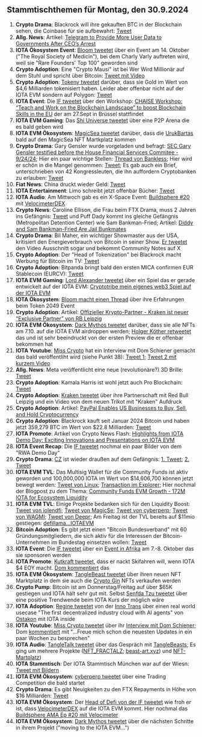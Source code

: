 ## Stammtischthemen für Montag, den 30.9.2024

1. **Crypto Drama**: Blackrock will ihre gekauften BTC in der Blockchain sehen, die Coinbase für sie aufbewahrt: [Tweet](https://x.com/SimplyBitcoinTV/status/1838243016437571669)
2. **Allg. News**: Artikel: [Telegram to Provide More User Data to Governments After CEO’s Arrest](https://www.coindesk.com/policy/2024/09/23/telegram-to-provide-more-user-data-to-government-after-ceos-arrest/?utm_campaign=coindesk_main&utm_content=editorial&utm_term=organic&utm_medium=social&utm_source=twitter)
3. **IOTA Ökosystem Event**: [Bloom tweetet](https://x.com/bloomwalletio/status/1838538034654097706) über ein Event am 14. Oktober ("The Royal Society of Medicin"), bei dem Charly Varly auftreten wird, weil sie "Rare Founders' Top 100" geworden sind
4. **Crypto Adoption**: Eine "Crypto Mausi" ist bei Wer Wird Millionär auf dem Stuhl und spricht über Bitcoin: [Tweet mit Video](https://x.com/MarkusTurm/status/1838537963011023142)
5. **Crypto Adoption**: [Tokeny tweetet](https://x.com/TokenySolutions/status/1838552712624984555) darüber, dass sie Gold im Wert von $4,6 Milliarden tokenisiert haben. Leider aber offenbar nicht auf der IOTA EVM sondern auf Polygon: [Tweet](https://x.com/neumis4/status/1838865550585340188)
6. **IOTA Event**: Die [IF tweetet](https://x.com/iota/status/1838564046993309768) über den Workshop: [CHAISE Workshop: “Teach and Work on the Blockchain Landscape” to boost Blockchain Skills in the EU](https://chaise-blockchainskills.eu/teach-and-work-on-the-blockchain-landscape/) der am 27.Sept in Brüssel stattfindet
7. **IOTA EVM Gaming**: Das [Shi Universe tweetet](https://x.com/Shiuniverse/status/1838837213045326313) über eine P2P Arena die es bald geben wird
8. **IOTA EVM Ökosystem**: [MagicSea tweetet](https://x.com/MagicSeaDEX/status/1838805631471591425) darüber, dass die [UrukBartas](https://x.com/UrukBartas) bald auf den MagicSea NFT Martkplatz kommen
9. **Crypto Drama**: Gary Gensler wurde vorgeladen und befragt: [SEC Gary Gensler testified before the House Financial Services Commitee - 9/24/24](https://www.youtube.com/watch?v=prVRVeYissQ); Hier ein paar wichtige Stellen: [Thread von Bankless](https://x.com/BanklessHQ/status/1838602054115512769); Hier wird er schön in die Mangel genommen: [Tweet](https://x.com/DegenerateNews/status/1838612318302712109); Es gab auch ein Brief, unterschrieben von 42 Kongressleuten, die ihn auffordern Cryptobanken zu erlauben: [Tweet](https://x.com/BTC_Archive/status/1838608082726748539)
10. **Fiat News**: China druckt wieder Geld: [Tweet](https://x.com/RadarHits/status/1838550101100282013)
11. **IOTA Entertainment**: Limo schreibt jetzt offenbar Bücher: [Tweet](https://x.com/42_paradox/status/1838653759884263558)
12. **IOTA Audio**: Am Mittwoch gab es ein X-Space Event: [Buildsphere #20](https://x.com/i/spaces/1BdGYEXmOAQGX/peek) mit [VelocimeterDEX](https://x.com/VelocimeterDEX)
13. **Crypto News**: Caroline Ellison, die Frau beim FTX Drama, muss 2 Jahren ins Gefängnis: [Tweet](https://x.com/wallstreetbets/status/1838676401093833080) und Puff Dady kommt ins gleiche Gefängnis (Metropolitan Detention Center) wie Sam Bankman-Fried; Artikel: [Diddy and Sam Bankman-Fried Are Jail Bunkmates](https://www.curbed.com/article/p-diddy-sam-bankman-fried-sbf-roomates-new-york-federal-jail-metropolitan-detention-center.html?utm_medium=s1&utm_source=tw&utm_campaign=nym)
14. **Crypto Drama**: Bil Maher, ein wichtiger Showmaster aus der USA, kritisiert den Energieverbrauch von Bitcoin in seiner Show. [Er tweetet](https://x.com/billmaher/status/1838646493118632340) den Video Ausschnitt sogar und bekommt Community Notes auf X
15. **Crypto Adoption**: Der "Head of Tokenization" bei Blackrock macht Werbung für Bitcoin im TV: [Tweet](https://x.com/BitcoinMagazine/status/1838865008555602079)
16. **Crypto Adoption**: Bitpanda bringt bald den ersten MICA confirmen EUR Stablecoin (EURCV): [Tweet](https://x.com/Bitpanda/status/1838903653836390862)
17. **IOTA EVM Gaming**: [Lord Alexander tweetet](https://x.com/shortaktien/status/1838906116870185034) über ein Spiel das er gerade entwickelt auf der IOTA EVM: [Cryptotribe mein eigenes web3 Spiel auf der IOTA EVM](https://shortaktien.de/notes/cryptotribe-web3-iota-evm)
18. **IOTA Ökosystem**: [Bloom macht einen Thread](https://x.com/bloomwalletio/status/1838939030177857775) über ihre Erfahrungen beim Token 2049 Event
19. **Crypto Adoption**: Artikel: [Offizieller Krypto-Partner - Kraken ist neuer “Exclusive Partner” von RB Leipzig](https://www.btc-echo.de/schlagzeilen/kraken-ist-neuer-exclusive-partner-von-rb-leipzig-192394/)
20. **IOTA EVM Ökosystem**: [Dark Mythos tweetet](https://x.com/DarkMythosIOTA/status/1839205351457013812) darüber, dass sie alle NFTs am 7.10. auf die IOTA EVM airdroppen werden; [Holger Köther retweetet](https://x.com/HolgerKoether/status/1839442505554960558) das und ist sehr beeindruckt von der ersten Preview die er offenbar bekommen hat
21. **IOTA Youtube**: [Miss Crypto](https://x.com/MissCryptoGER) hat ein Interview mit Dom Schiener gemacht das bald veröffentliht wird (siehe Punkt 38): [Tweet 1](https://x.com/MissCryptoGER/status/1838982624595063136); [Tweet 2 mit kurzem Video](https://x.com/MissCryptoGER/status/1840062245331521830)
22. **Allg. News**: Meta veröffentlicht eine neue (revolutionäre?) 3D Brille: [Tweet](https://x.com/RihardJarc/status/1839014234266755473)
23. **Crypto Adoption**: Kamala Harris ist wohl jetzt auch Pro Blockchain: [Tweet](https://x.com/coinbureau/status/1839118945082814968)
24. **Crypto Adoption**: [Kraken tweetet](https://x.com/krakenfx/status/1838881162472657065) über ihre Partnerschaft mit Red Bull Leipzig und ein Video von dem neuen Trikot mit "Kraken" Aufdruck
25. **Crypto Adoption**: Artikel: [PayPal Enables US Businesses to Buy, Sell, and Hold Cryptocurrency](https://watcher.guru/news/paypal-enables-us-businesses-to-buy-sell-and-hold-cryptocurrency)
26. **Crypto Adoption**: Blackrock kauft seit Januar 2024 Bitcoin und haben jetzt 359,279 BTC im Wert von $22.8 Milliarden: [Tweet](https://x.com/BitcoinMagazine/status/1838948831280410789)
27. **IOTA Promote**: Artikel von Crypto News Flash: [Highlights from IOTA Demo Day: Exciting Innovations and Presentations on IOTA EVM](https://www.crypto-news-flash.com/highlights-from-iota-demo-day-exciting-innovations-and-presentations-on-iota-evm/)
28. **IOTA Event Recap**: Die [IF tweetet](https://x.com/iota/status/1839258677074612606) nochmal ein paar Bilder von dem "RWA Demo Day"
29. **Crypto Drama**: [CZ](https://x.com/cz_binance) ist wieder draußen auf dem Gefängnis: [1. Tweet](https://x.com/cz_binance/status/1839861237850497271); [2. Tweet](https://x.com/cz_binance/status/1840265403882152232)
30. **IOTA EVM TVL**: Das Multisig Wallet für die Community Funds ist aktiv geworden und 100,000,000 IOTA im Wert von $14,606,700 können jetzt bewegt werden: [Tweet von Linux](https://x.com/LinusNaumann/status/1839276145230872896); [Transaction im Explorer](https://explorer.evm.iota.org/tx/0x446495eaf407ba9c607187d198639159ae05751fcdd87dfbb63a6580ebd6691f?tab=index); Hier nochmal der Blogpost zu dem Thema: [Community Funds EVM Growth - 172M IOTA for Ecosystem Liquidity](https://blog.iota.org/community-funds-evm-growth/)
31. **IOTA EVM TVL**: Einige Projekte bedanken sich für den Liquidity Boost: [Tweet von iolendfi](https://x.com/iolendfi/status/1839371255750983883); [Tweet von MagicSe](https://x.com/MagicSeaDEX/status/1839417310031016033); [Tweet von cyberperp](https://x.com/cyberperp/status/1839300636762058981); [Tweet von WAGMI](https://x.com/PopsicleFinance/status/1839631354457149897); [Tweet von Deepr](https://x.com/DeeprFinance/status/1839285777018060857); Am Freitag ist der TVL bereits auf $11mio gestiegen: [defillama...IOTAEVM](https://defillama.com/chain/IOTA%20EVM)
32. **Bitcoin Adoption**: Es gibt jetzt einen "Bitcoin Bundesverband" mit 60 Gründungsmitgliedern, die sich aktiv für die Interessen der Bitcoin-Unternehmen im Bundestag einsetzen wollen: [Tweet](https://x.com/LarsBitcoinBW/status/1839360266456420778)
33. **IOTA Event**: Die [IF tweetet](https://x.com/iota/status/1839288824536445320) über ein [Event in Afrika](https://x.com/iota/status/1839288824536445320) am 7.-8. Oktober das sie sponsoren werden
34. **IOTA Promote**: [Kutkraft tweetet](https://x.com/kutkraft/status/1839285184178598006), dass er nackt Skifahren will, wenn IOTA $4 EOY macht. [Dom kommentiert](https://x.com/DomSchiener/status/1839287968630259884) das
35. **IOTA EVM Ökosystem**: [TangleBeast tweetet](https://x.com/tanglebeasts/status/1839274498140381429) über ihren neuen NFT Marktplatz in dem sie auch die [Crypto Gin](https://x.com/Crypto_Gin21) NFTs verkaufen werden
36. **Crypto Pump**: Bitcoin ist am Donnerstag/Freitag auf über $65K gestiegen und IOTA hält sehr gut mit. Selbst [Senfda Tzu tweetet](https://x.com/SenfdaTzu/status/1839349240444928310) über eine positive Trendwende beim IOTA Kurs der möglich wäre
37. **IOTA Adoption**: [Regine tweetet](https://x.com/Energine/status/1839568779199574332) von der [Inno Trans](https://x.com/InnoTrans) über einen real world usecase "The first decentralized industry cloud with AI agents" von [Ostakon](https://ostakon.de/) mit IOTA inside
38. **IOTA Youtube**: [Miss Crypto tweetet](https://x.com/MissCryptoGER/status/1840455778550812835) über ihr [Interview mit Dom Schiener](https://youtu.be/JkjDao0TIis); Dom [kommentiert](https://x.com/DomSchiener/status/1840474299821346827) mit "...Freue mich schon die neuesten Updates in ein paar Wochen zu besprechen"
39. **IOTA Audio**: [TangleTalk tweetet](https://x.com/tangle_talk/status/1840259745233412401) über das Gespräch mit [TangleBeasts](https://x.com/tanglebeasts); Es ging um mehrere Projekte ([NFT_FRACTALZ](https://x.com/NFT_FRACTALZ); [beast-art.xyz](https://beast-art.xyz/)) und [NFT-Martplatz](https://x.com/tanglebeasts/status/1838864470388396376))
40. **IOTA Stammtisch**: Der IOTA Stammtisch München war auf der Wiesn: [Tweet mit Bildern](https://x.com/IotaMunchen/status/1839990728371360143)
41. **IOTA EVM Ökosystem**: [cyberperp tweetet](https://x.com/cyberperp/status/1840354705614032902) über eine Trading Competition die bald startet
42. **Crypto Drama**: Es gibt Neuigkeiten zu den FTX Repayments in Höhe von $16 Milliarden: [Tweet](https://x.com/cryptomanran/status/1840415403933360283)
43. **IOTA EVM Ökosystem**: Der [Head of Defi von der IF tweetet](https://x.com/0xSouvlaki/status/1839990692837294303) wie froh er ist, dass [VelocimeterDEX](https://x.com/VelocimeterDEX) auf die IOTA EVM kommt. Hier nochmal das [Buildsphere AMA Ep #20 mit Velocimeter](https://www.youtube.com/watch?v=gFdLa2PEI3c&t=480s)
44. **IOTA EVM Ökosystem**: [Dark Mythos tweetet](https://x.com/DarkMythosIOTA/status/1840638784607519039) über die nächsten Schritte in ihrem Projekt ("moving to the IOTA EVM...")
